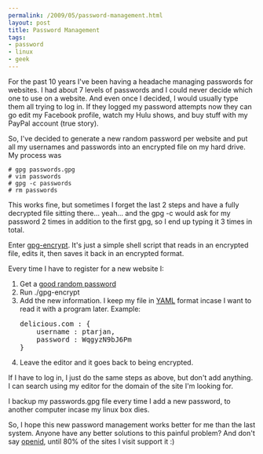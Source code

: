 ```yaml
--- 
permalink: /2009/05/password-management.html
layout: post
title: Password Management
tags: 
- password
- linux
- geek
---
```

For the past 10 years I've been having a headache managing passwords for websites. I had about 7 levels of passwords and I could never decide which one to use on a website. And even once I decided, I would usually type them all trying to log in. If they logged my password attempts now they can go edit my Facebook profile, watch my Hulu shows, and buy stuff with my PayPal account (true story).

<p>
So, I've decided to generate a new random password per website and put all my usernames and passwords into an encrypted file on my hard drive. My process was 
<pre><code># gpg passwords.gpg
# vim passwords
# gpg -c passwords
# rm passwords
</code></pre>
<p>
This works fine, but sometimes I forget the last 2 steps and have a fully decrypted file sitting there... yeah... and the gpg -c would ask for my password 2 times in addition to the first gpg, so I end up typing it 3 times in total.

<p>
Enter <a href="http://github.com/ptarjan/gpg-encrypt/tree/master">gpg-encrypt</a>. It's just a simple shell script that reads in an encrypted file, edits it, then saves it back in an encrypted format.

<p>
Every time I have to register for a new website I: <ol><li>Get a <a href="http://goodpassword.com/">good random password</a></li><li>Run ./gpg-encrypt</li><li>Add the new information. I keep my file in <a href="http://www.yaml.org/">YAML</a> format incase I want to read it with a program later. Example:
<pre>
delicious.com : {
    username : ptarjan,
    password : WqgyzN9bJ6Pm
}
</pre>
</li><li>Leave the editor and it goes back to being encrypted.</li></ol>

<p>
If I have to log in, I just do the same steps as above, but don't add anything. I can search using my editor for the domain of the site I'm looking for.

<p>
I backup my passwords.gpg file every time I add a new password, to another computer incase my linux box dies.

<p>
So, I hope this new password management works better for me than the last system. Anyone have any better solutions to this painful problem? And don't say <a href="http://ptarjan.myopenid.com">openid</a>, until 80% of the sites I visit support it :)
<script src="http://gist.github.com/117322.js"></script>
